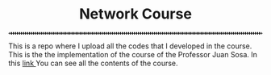 <h1> <strong> <center> Network Course </center> </strong> </h1>
<hr style="border: 2px dotted white">

This is a repo where I upload all the codes that I developed in the course. This is the the implementation of the course of the Professor Juan Sosa. In this <a href = "https://sites.google.com/view/juansosa/social-networks?authuser=0"> link </a> You can see all the contents of the course.